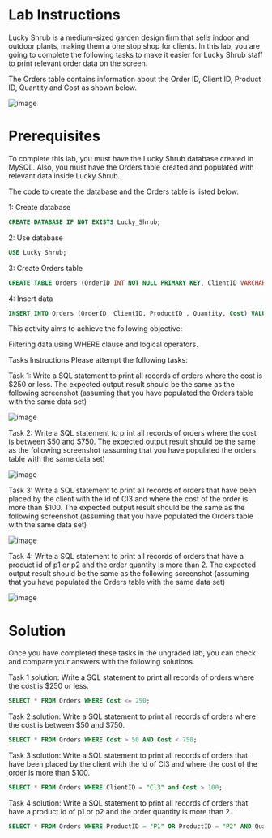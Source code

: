 # Lab Instructions

Lucky Shrub is a medium-sized garden design firm that sells indoor and outdoor plants, making them a one stop shop for clients. In this lab, you are going to complete the following tasks to make it easier for Lucky Shrub staff to print relevant order data on the screen.

The Orders table contains information about the Order ID, Client ID, Product ID, Quantity and Cost as shown below.

![image](https://github.com/janaom/Meta-Database-Engineer-Professional-Certificate/assets/83917694/d39d0fee-07b7-4d47-a509-ab5742e6dbdd)


# Prerequisites

To complete this lab, you must have the Lucky Shrub database created in MySQL. Also, you must have the Orders table created and populated with relevant data inside Lucky Shrub.

The code to create the database and the Orders table is listed below.

1: Create database
```SQL
CREATE DATABASE IF NOT EXISTS Lucky_Shrub;
```
2: Use database
```SQL
USE Lucky_Shrub;
```
3: Create Orders table
```SQL
CREATE TABLE Orders (OrderID INT NOT NULL PRIMARY KEY, ClientID VARCHAR(10),  ProductID VARCHAR(10),  Quantity   INT, Cost DECIMAL(6,2));
```
4: Insert data
```SQL
INSERT INTO Orders (OrderID, ClientID, ProductID , Quantity, Cost) VALUES (1, "Cl1", "P1", 10, 500), (2, "Cl2", "P2", 5, 100), (3, "Cl3", "P3", 20, 800), (4, "Cl4", "P4", 15, 150), (5, "Cl3", "P3", 10, 450), (6, "Cl2", "P2", 5, 800), (7, "Cl1", "P4", 22, 1200), (8, "Cl3", "P1", 15, 150), (9, "Cl1", "P1", 10, 500), (10, "Cl2", "P2", 5, 100);
```

This activity aims to achieve the following objective:

Filtering data using WHERE clause and logical operators.

Tasks Instructions
Please attempt the following tasks:

Task 1: Write a SQL statement to print all records of orders where the cost is $250 or less. The expected output result should be the same as the following screenshot (assuming that you have populated the Orders table with the same data set)

![image](https://github.com/janaom/Meta-Database-Engineer-Professional-Certificate/assets/83917694/f9dc7e6e-66a4-4157-8c2a-5bc2890d7528)


Task 2: Write a SQL statement to print all records of orders where the cost is between $50 and $750. The expected output result should be the same as the following screenshot (assuming that you have populated the orders table with the same data set)

![image](https://github.com/janaom/Meta-Database-Engineer-Professional-Certificate/assets/83917694/3d0d2709-844c-474a-810c-c924021484b7)


Task 3: Write a SQL statement to print all records of orders that have been placed by the client with the id of Cl3 and where the cost of the order is more than $100. The expected output result should be the same as the following screenshot (assuming that you have populated the Orders table with the same data set)

![image](https://github.com/janaom/Meta-Database-Engineer-Professional-Certificate/assets/83917694/612b697d-9540-4376-bd85-48222dad57d8)


Task 4: Write a SQL statement to print all records of orders that have a product id of p1 or p2 and the order quantity is more than 2. The expected output result should be the same as the following screenshot (assuming that you have populated the Orders table with the same data set)

![image](https://github.com/janaom/Meta-Database-Engineer-Professional-Certificate/assets/83917694/7d9680ad-567a-48be-8b75-87f7396cee3e)

# Solution

Once you have completed these tasks in the ungraded lab, you can check and compare your answers with the following solutions.

Task 1 solution: Write a SQL statement to print all records of orders where the cost is $250 or less.  
```SQL
SELECT * FROM Orders WHERE Cost <= 250;
```

Task 2 solution: Write a SQL statement to print all records of orders where the cost is between $50 and $750.  
```SQL
SELECT * FROM Orders WHERE Cost > 50 AND Cost < 750;
```

Task 3 solution: Write a SQL statement to print all records of orders that have been placed by the client with the id of Cl3 and where the cost of the order is more than $100.  
```SQL
SELECT * FROM Orders WHERE ClientID = "Cl3" and Cost > 100;
```

Task 4 solution: Write a SQL statement to print all records of orders that have a product id of p1 or p2 and the order quantity is more than 2.  
```SQL
SELECT * FROM Orders WHERE ProductID = "P1" OR ProductID = "P2" AND Quantity > 2;
```
